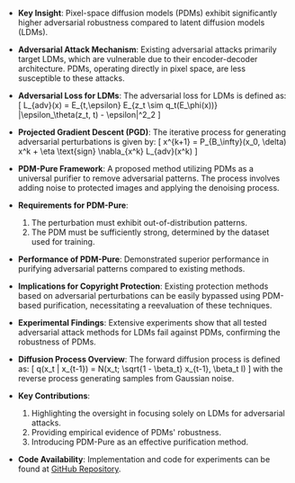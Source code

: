 - **Key Insight**: Pixel-space diffusion models (PDMs) exhibit significantly higher adversarial robustness compared to latent diffusion models (LDMs).
  
- **Adversarial Attack Mechanism**: Existing adversarial attacks primarily target LDMs, which are vulnerable due to their encoder-decoder architecture. PDMs, operating directly in pixel space, are less susceptible to these attacks.

- **Adversarial Loss for LDMs**: The adversarial loss for LDMs is defined as:
  \[
  L_{adv}(x) = E_{t,\epsilon} E_{z_t \sim q_t(E_\phi(x))} \|\epsilon_\theta(z_t, t) - \epsilon\|^2_2
  \]

- **Projected Gradient Descent (PGD)**: The iterative process for generating adversarial perturbations is given by:
  \[
  x^{k+1} = P_{B_\infty}(x_0, \delta) x^k + \eta \text{sign} \nabla_{x^k} L_{adv}(x^k)
  \]

- **PDM-Pure Framework**: A proposed method utilizing PDMs as a universal purifier to remove adversarial patterns. The process involves adding noise to protected images and applying the denoising process.

- **Requirements for PDM-Pure**:
  1. The perturbation must exhibit out-of-distribution patterns.
  2. The PDM must be sufficiently strong, determined by the dataset used for training.

- **Performance of PDM-Pure**: Demonstrated superior performance in purifying adversarial patterns compared to existing methods.

- **Implications for Copyright Protection**: Existing protection methods based on adversarial perturbations can be easily bypassed using PDM-based purification, necessitating a reevaluation of these techniques.

- **Experimental Findings**: Extensive experiments show that all tested adversarial attack methods for LDMs fail against PDMs, confirming the robustness of PDMs.

- **Diffusion Process Overview**: The forward diffusion process is defined as:
  \[
  q(x_t | x_{t-1}) = N(x_t; \sqrt{1 - \beta_t} x_{t-1}, \beta_t I)
  \]
  with the reverse process generating samples from Gaussian noise.

- **Key Contributions**:
  1. Highlighting the oversight in focusing solely on LDMs for adversarial attacks.
  2. Providing empirical evidence of PDMs' robustness.
  3. Introducing PDM-Pure as an effective purification method.

- **Code Availability**: Implementation and code for experiments can be found at [GitHub Repository](https://github.com/xavihart/PDM-Pure).